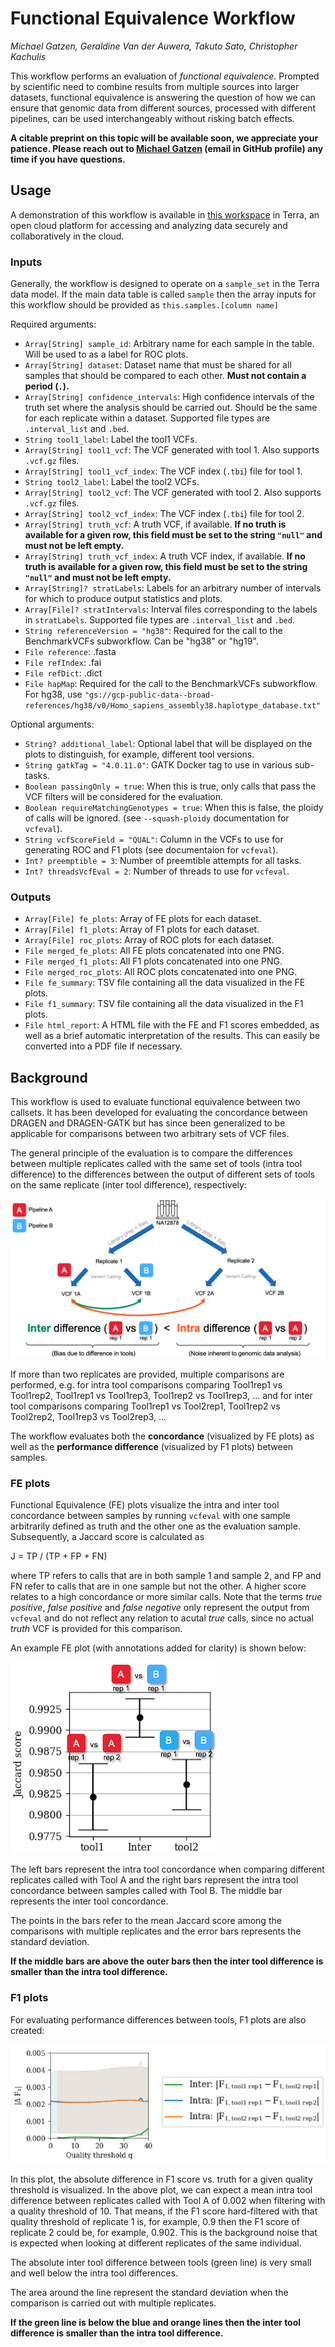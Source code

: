 # Functional Equivalence Workflow

*Michael Gatzen, Geraldine Van der Auwera, Takuto Sato, Christopher Kachulis*

This workflow performs an evaluation of *functional equivalence*. Prompted by scientific need to combine results from multiple sources into larger datasets, functional equivalence is answering the question of how we can ensure that genomic data from different sources, processed with different pipelines, can be used interchangeably without risking batch effects.

**A citable preprint on this topic will be available soon, we appreciate your patience. Please reach out to [Michael Gatzen](https://github.com/michaelgatzen) (email in GitHub profile) any time if you have questions.**

## Usage

A demonstration of this workflow is available in [this workspace](https://app.terra.bio/#workspaces/broad-firecloud-dsde-methods/FunctionalEquivalence) in Terra, an open cloud platform for accessing and analyzing data securely and collaboratively in the cloud. 

### Inputs

Generally, the workflow is designed to operate on a `sample_set` in the Terra data model. If the main data table is called `sample` then the array inputs for this workflow should be provided as `this.samples.[column name]`

Required arguments:
- `Array[String] sample_id`: Arbitrary name for each sample in the table. Will be used to as a label for ROC plots.
- `Array[String] dataset`: Dataset name that must be shared for all samples that should be compared to each other. **Must not contain a period (`.`).**
- `Array[String] confidence_intervals`: High confidence intervals of the truth set where the analysis should be carried out. Should be the same for each replicate within a dataset. Supported file types are `.interval_list` and `.bed`.
- `String tool1_label`: Label the tool1 VCFs.
- `Array[String] tool1_vcf`: The VCF generated with tool 1. Also supports `.vcf.gz` files.
- `Array[String] tool1_vcf_index`: The VCF index (`.tbi`) file for tool 1.
- `String tool2_label`: Label the tool2 VCFs.
- `Array[String] tool2_vcf`: The VCF generated with tool 2. Also supports `.vcf.gz` files.
- `Array[String] tool2_vcf_index`: The VCF index (`.tbi`) file for tool 2.
- `Array[String] truth_vcf`: A truth VCF, if available. **If no truth is available for a given row, this field must be set to the string `"null"` and must not be left empty.**
- `Array[String] truth_vcf_index`: A truth VCF index, if available. **If no truth is available for a given row, this field must be set to the string `"null"` and must not be left empty.**
- `Array[String]? stratLabels`: Labels for an arbitrary number of intervals for which to produce output statistics and plots.
- `Array[File]? stratIntervals`: Interval files corresponding to the labels in `stratLabels`. Supported file types are `.interval_list` and `.bed`.
- `String referenceVersion = "hg38"`: Required for the call to the BenchmarkVCFs subworkflow. Can be "hg38" or "hg19".
- `File reference`: .fasta
- `File refIndex`: .fai
- `File refDict`: .dict
- `File hapMap`: Required for the call to the BenchmarkVCFs subworkflow. For hg38, use `"gs://gcp-public-data--broad-references/hg38/v0/Homo_sapiens_assembly38.haplotype_database.txt"`

Optional arguments:
- `String? additional_label`: Optional label that will be displayed on the plots to distinguish, for example, different tool versions.
- `String gatkTag = "4.0.11.0"`: GATK Docker tag to use in various sub-tasks.
- `Boolean passingOnly = true`: When this is true, only calls that pass the VCF filters will be considered for the evaluation.
- `Boolean requireMatchingGenotypes = true`: When this is false, the ploidy of calls will be ignored. (see `--squash-ploidy` documentation for `vcfeval`).
- `String vcfScoreField = "QUAL"`: Column in the VCFs to use for generating ROC and F1 plots (see documentaion for `vcfeval`).
- `Int? preemptible = 3`: Number of preemtible attempts for all tasks.
- `Int? threadsVcfEval = 2`: Number of threads to use for `vcfeval`.

### Outputs
- `Array[File] fe_plots`: Array of FE plots for each dataset.
- `Array[File] f1_plots`: Array of F1 plots for each dataset.
- `Array[File] roc_plots`: Array of ROC plots for each dataset.
- `File merged_fe_plots`: All FE plots concatenated into one PNG.
- `File merged_f1_plots`: All F1 plots concatenated into one PNG.
- `File merged_roc_plots`: All ROC plots concatenated into one PNG.
- `File fe_summary`: TSV file containing all the data visualized in the FE plots.
- `File f1_summary`: TSV file containing all the data visualized in the F1 plots.
- `File html_report`: A HTML file with the FE and F1 scores embedded, as well as a brief automatic interpretation of the results. This can easily be converted into a PDF file if necessary.

## Background
This workflow is used to evaluate functional equivalence between two callsets. It has been developed for evaluating the concordance between DRAGEN and DRAGEN-GATK but has since been generalized to be applicable for comparisons between two arbitrary sets of VCF files.

The general principle of the evaluation is to compare the differences between multiple replicates called with the same set of tools (intra tool difference) to the differences between the output of different sets of tools on the same replicate (inter tool difference), respectively:

![Intra vs inter tool difference visualization](doc/intra_vs_inter_difference.png)

If more than two replicates are provided, multiple comparisons are performed, e.g. for intra tool comparisons comparing Tool1rep1 vs Tool1rep2, Tool1rep1 vs Tool1rep3, Tool1rep2 vs Tool1rep3, ... and for inter tool comparisons comparing Tool1rep1 vs Tool2rep1, Tool1rep2 vs Tool2rep2, Tool1rep3 vs Tool2rep3, ...

The workflow evaluates both the **concordance** (visualized by FE plots) as well as the **performance difference** (visualized by F1 plots) between samples. 

### FE plots

Functional Equivalence (FE) plots visualize the intra and inter tool concordance between samples by running `vcfeval` with one sample arbitrarily defined as truth and the other one as the evaluation sample. Subsequently, a Jaccard score is calculated as

J = TP / (TP + FP + FN)

where TP refers to calls that are in both sample 1 and sample 2, and FP and FN refer to calls that are in one sample but not the other. A higher score relates to a high concordance or more similar calls. Note that the terms _true positive_, _false positive_ and _false negative_ only represent the output from `vcfeval` and do not reflect any relation to acutal _true_ calls, since no actual _truth_ VCF is provided for this comparison.

An example FE plot (with annotations added for clarity) is shown below:

![Example FE plot](doc/fe_plot.png)

The left bars represent the intra tool concordance when comparing different replicates called with Tool A and the right bars represent the intra tool concordance between samples called with Tool B. The middle bar represents the inter tool concordance.

The points in the bars refer to the mean Jaccard score among the comparisons with multiple replicates and the error bars represents the standard deviation.

**If the middle bars are above the outer bars then the inter tool difference is smaller than the intra tool difference.**

### F1 plots

For evaluating performance differences between tools, F1 plots are also created:

![Example F1 plot](doc/f1_plot.png)

In this plot, the absolute difference in F1 score vs. truth for a given quality threshold is visualized. In the above plot, we can expect a mean intra tool difference between replicates called with Tool A of 0.002 when filtering with a quality threshold of 10. That means, if the F1 score hard-filtered with that quality threshold of replicate 1 is, for example, 0.9 then the F1 score of replicate 2 could be, for example, 0.902. This is the background noise that is expected when looking at different replicates of the same individual.

The absolute inter tool difference between tools (green line) is very small and well below the intra tool differences.

The area around the line represent the standard deviation when the comparison is carried out with multiple replicates.

**If the green line is below the blue and orange lines then the inter tool difference is smaller than the intra tool difference.**
